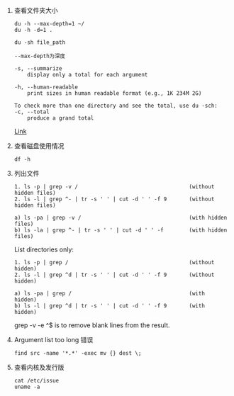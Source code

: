 1. 查看文件夹大小
    ```
    du -h --max-depth=1 ~/
    du -h -d=1 .

    du -sh file_path
    ```

    ```
    --max-depth为深度

    -s, --summarize
        display only a total for each argument

    -h, --human-readable
        print sizes in human readable format (e.g., 1K 234M 2G)

    To check more than one directory and see the total, use du -sch:
    -c, --total
        produce a grand total
    ```
    [Link](https://unix.stackexchange.com/questions/185764/how-do-i-get-the-size-of-a-directory-on-the-command-line)
    
2. 查看磁盘使用情况
    ```
    df -h
    ```

3. 列出文件
    ```
    1. ls -p | grep -v /                                   (without hidden files)
    2. ls -l | grep ^- | tr -s ' ' | cut -d ' ' -f 9       (without hidden files)

    a) ls -pa | grep -v /                                  (with hidden files)
    b) ls -la | grep ^- | tr -s ' ' | cut -d ' ' -f        (with hidden files)
    ```

    List directories only:

    ```
    1. ls -p | grep /                                      (without hidden)
    2. ls -l | grep ^d | tr -s ' ' | cut -d ' ' -f 9       (without hidden)

    a) ls -pa | grep /                                     (with hidden)
    b) ls -l | grep ^d | tr -s ' ' | cut -d ' ' -f 9       (with hidden)
    ```
    grep -v -e ^$ is to remove blank lines from the result.

4. Argument list too long 错误
    ```
    find src -name '*.*' -exec mv {} dest \;
    ```

5. 查看内核及发行版
    ```
    cat /etc/issue
    uname -a
    ```